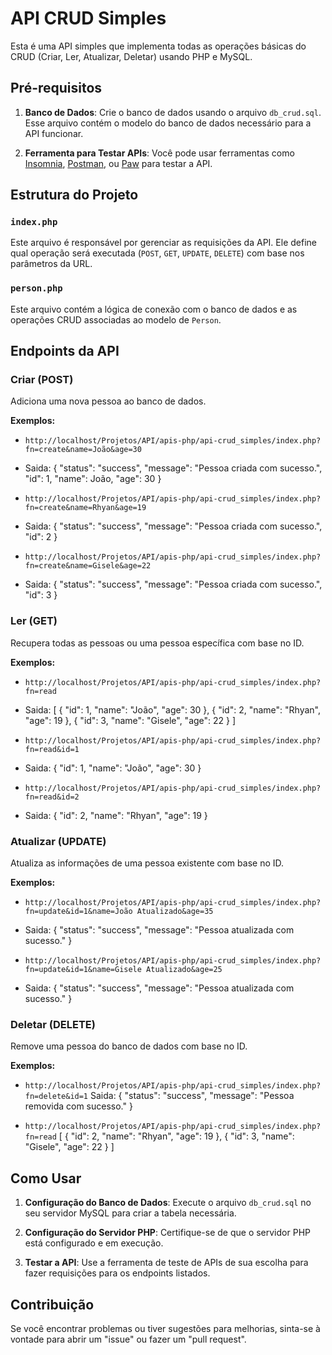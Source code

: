 # API CRUD Simples

Esta é uma API simples que implementa todas as operações básicas do CRUD (Criar, Ler, Atualizar, Deletar) usando PHP e MySQL. 

## Pré-requisitos

1. **Banco de Dados**: Crie o banco de dados usando o arquivo `db_crud.sql`. Esse arquivo contém o modelo do banco de dados necessário para a API funcionar.

2. **Ferramenta para Testar APIs**: Você pode usar ferramentas como [Insomnia](https://insomnia.rest/), [Postman](https://www.postman.com/), ou [Paw](https://paw.cloud/) para testar a API.

## Estrutura do Projeto

### `index.php`

Este arquivo é responsável por gerenciar as requisições da API. Ele define qual operação será executada (`POST`, `GET`, `UPDATE`, `DELETE`) com base nos parâmetros da URL.

### `person.php`

Este arquivo contém a lógica de conexão com o banco de dados e as operações CRUD associadas ao modelo de `Person`.

## Endpoints da API

### Criar (POST)

Adiciona uma nova pessoa ao banco de dados.

**Exemplos:**
- `http://localhost/Projetos/API/apis-php/api-crud_simples/index.php?fn=create&name=João&age=30`
- Saida:
     {
     "status": "success",
     "message": "Pessoa criada com sucesso.",
     "id": 1,
     "name": João,
     "age": 30
   }
- `http://localhost/Projetos/API/apis-php/api-crud_simples/index.php?fn=create&name=Rhyan&age=19`
- Saida:
 {
  "status": "success",
  "message": "Pessoa criada com sucesso.",
  "id": 2
}

- `http://localhost/Projetos/API/apis-php/api-crud_simples/index.php?fn=create&name=Gisele&age=22`
- Saida:
  {
  "status": "success",
  "message": "Pessoa criada com sucesso.",
  "id": 3
}

### Ler (GET)

Recupera todas as pessoas ou uma pessoa específica com base no ID.

**Exemplos:**
- `http://localhost/Projetos/API/apis-php/api-crud_simples/index.php?fn=read`
- Saida:
  [
  {
    "id": 1,
    "name": "João",
    "age": 30
  },
  {
    "id": 2,
    "name": "Rhyan",
    "age": 19
  },
  {
    "id": 3,
    "name": "Gisele",
    "age": 22
  }
]

- `http://localhost/Projetos/API/apis-php/api-crud_simples/index.php?fn=read&id=1`
- Saida:
  {
  "id": 1,
  "name": "João",
  "age": 30
}

  
- `http://localhost/Projetos/API/apis-php/api-crud_simples/index.php?fn=read&id=2`
- Saida:
  {
  "id": 2,
  "name": "Rhyan",
  "age": 19
}


### Atualizar (UPDATE)

Atualiza as informações de uma pessoa existente com base no ID.

**Exemplos:**
- `http://localhost/Projetos/API/apis-php/api-crud_simples/index.php?fn=update&id=1&name=João Atualizado&age=35`
- Saida:
  {
    "status": "success",
    "message": "Pessoa atualizada com sucesso."
  }


- `http://localhost/Projetos/API/apis-php/api-crud_simples/index.php?fn=update&id=1&name=Gisele Atualizado&age=25`
- Saida:
{
  "status": "success",
  "message": "Pessoa atualizada com sucesso."
}


### Deletar (DELETE)

Remove uma pessoa do banco de dados com base no ID.

**Exemplos:**
- `http://localhost/Projetos/API/apis-php/api-crud_simples/index.php?fn=delete&id=1`
Saida:
{
    "status": "success",
    "message": "Pessoa removida com sucesso."
}

- `http://localhost/Projetos/API/apis-php/api-crud_simples/index.php?fn=read`
  [
  {
    "id": 2,
    "name": "Rhyan",
    "age": 19
  },
  {
    "id": 3,
    "name": "Gisele",
    "age": 22
  }
]


## Como Usar

1. **Configuração do Banco de Dados**: Execute o arquivo `db_crud.sql` no seu servidor MySQL para criar a tabela necessária.

2. **Configuração do Servidor PHP**: Certifique-se de que o servidor PHP está configurado e em execução.

3. **Testar a API**: Use a ferramenta de teste de APIs de sua escolha para fazer requisições para os endpoints listados.

## Contribuição

Se você encontrar problemas ou tiver sugestões para melhorias, sinta-se à vontade para abrir um "issue" ou fazer um "pull request".

